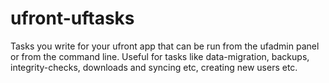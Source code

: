 ufront-uftasks
==============

Tasks you write for your ufront app that can be run from the ufadmin panel or from the command line.  Useful for tasks like data-migration, backups, integrity-checks, downloads and syncing etc, creating new users etc.
